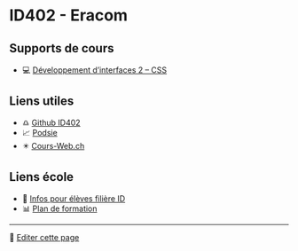# ID402 - Eracom

## Supports de cours

- 💻 [Développement d’interfaces 2 – CSS](https://id402.ch/cours-dev2-css/)

## Liens utiles

- ♎️ [Github ID402](https://github.com/eracom-id402)
- 📈 [Podsie](https://student.podsie.org/)
- ✴️ [Cours-Web.ch](https://cours-web.ch/)

## Liens école

- 📜 [Infos pour élèves filière ID](https://eracom.ch/informations-eleves-id/)
- 📊 [Plan de formation](https://code.eracom-pedagogique.ch/formation-imd/cursus-dual/)

---

📝 [Editer cette page](https://github.com/eracom-ID402/eracom-id402.github.io/edit/main/README.md)
